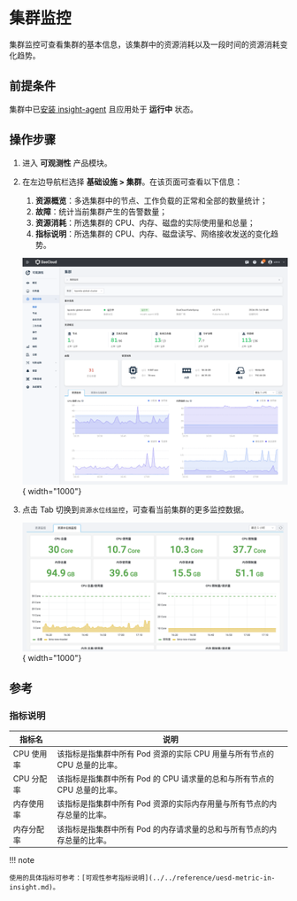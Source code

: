 # 集群监控

集群监控可查看集群的基本信息，该集群中的资源消耗以及一段时间的资源消耗变化趋势。

## 前提条件

集群中已[安装 insight-agent](../../quickstart/install/install-agent.md) 且应用处于 __运行中__ 状态。

## 操作步骤

1. 进入 __可观测性__ 产品模块。
  
2. 在左边导航栏选择 __基础设施 > 集群__。在该页面可查看以下信息：

    1. **资源概览**：多选集群中的节点、工作负载的正常和全部的数量统计；
    2. **故障**：统计当前集群产生的告警数量；
    3. **资源消耗**：所选集群的 CPU、内存、磁盘的实际使用量和总量；
    4. **指标说明**：所选集群的 CPU、内存、磁盘读写、网络接收发送的变化趋势。

    ![集群监控](../../images/cluster.png){ width="1000"}

3. 点击 Tab 切换到`资源水位线监控`，可查看当前集群的更多监控数据。

    ![集群监控](../../images/cluster-1.png){ width="1000"}

## 参考

### 指标说明

| 指标名 | 说明 |
| -- | -- |
| CPU 使用率 | 该指标是指集群中所有 Pod 资源的实际 CPU 用量与所有节点的 CPU 总量的比率。|
| CPU 分配率 | 该指标是指集群中所有 Pod 的 CPU 请求量的总和与所有节点的 CPU 总量的比率。|
| 内存使用率 | 该指标是指集群中所有 Pod 资源的实际内存用量与所有节点的内存总量的比率。|
| 内存分配率 | 该指标是指集群中所有 Pod 的内存请求量的总和与所有节点的内存总量的比率。|

!!! note

    使用的具体指标可参考：[可观性参考指标说明](../../reference/uesd-metric-in-insight.md)。